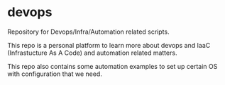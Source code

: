 # devops
Repository for Devops/Infra/Automation related scripts.

This repo is a personal platform to learn more about devops and IaaC (Infrastucture As A Code) and automation related matters.

This repo also contains some automation examples to set up certain OS with configuration that we need.
